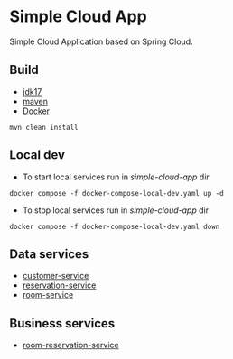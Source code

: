 # Simple Cloud App

Simple Cloud Application based on Spring Cloud.

## Build

- [jdk17](https://adoptium.net/)
- [maven](https://maven.apache.org/)
- [Docker](https://docs.docker.com/get-docker/)

```shell
mvn clean install
```

## Local dev

- To start local services run in _simple-cloud-app_ dir

```shell
docker compose -f docker-compose-local-dev.yaml up -d
```

- To stop local services run in _simple-cloud-app_ dir

```shell
docker compose -f docker-compose-local-dev.yaml down
```

## Data services

- [customer-service](./customer-service/README.md)
- [reservation-service](./reservation-service/README.md)
- [room-service](./room-service/README.md)

## Business services

- [room-reservation-service](./room-reservation-service/README.md)
